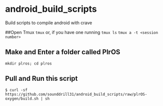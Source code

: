 # android_build_scripts
Build scripts to compile android with crave

##Open Tmux
```tmux```
or, if you have one running
```tmux ls```
```tmux a -t <session number>```

## Make and Enter a folder called PlrOS
```mkdir plros; cd plros```
## Pull and Run this script
```$ curl -sf https://github.com/sounddrill31/android_build_scripts/raw/plrOS-oxygen/build.sh | sh```

